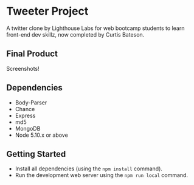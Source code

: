 # Tweeter Project

A twitter clone by Lighthouse Labs for web bootcamp students to learn front-end dev skillz, now completed by Curtis Bateson.

## Final Product

Screenshots!

## Dependencies

- Body-Parser
- Chance
- Express
- md5
- MongoDB
- Node 5.10.x or above

## Getting Started

- Install all dependencies (using the `npm install` command).
- Run the development web server using the `npm run local` command.
